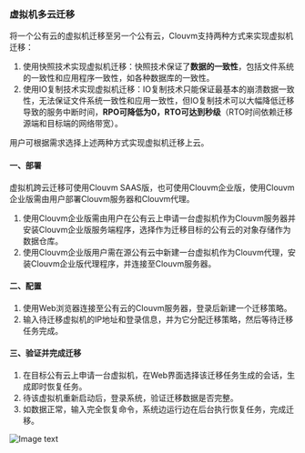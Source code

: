 ### 虚拟机多云迁移

将一个公有云的虚拟机迁移至另一个公有云，Clouvm支持两种方式来实现虚拟机迁移：

1. 使用快照技术实现虚拟机迁移：快照技术保证了**数据的一致性**，包括文件系统的一致性和应用程序一致性，如各种数据库的一致性。
2. 使用IO复制技术实现虚拟机迁移：IO复制技术只能保证最基本的崩溃数据一致性，无法保证文件系统一致性和应用一致性，但IO复制技术可以大幅降低迁移导致的服务中断时间，**RPO可降低为0，RTO可达到秒级**（RTO时间依赖迁移源端和目标端的网络带宽）。

用户可根据需求选择上述两种方式实现虚拟机迁移上云。

#### 一、部署

虚拟机跨云迁移可使用Clouvm SAAS版，也可使用Clouvm企业版，使用Clouvm企业版需由用户部署Clouvm服务器和Clouvm代理。

 1. 使用Clouvm企业版需由用户在公有云上申请一台虚拟机作为Clouvm服务器并安装Clouvm企业版服务端程序，选择作为迁移目标的公有云的对象存储作为数据仓库。
 2. 使用Clouvm企业版用户需在源公有云中新建一台虚拟机作为Clouvm代理，安装Clouvm企业版代理程序，并连接至Clouvm服务器。

#### 二、配置

 1. 使用Web浏览器连接至公有云的Clouvm服务器，登录后新建一个迁移策略。
 2. 输入待迁移虚拟机的IP地址和登录信息，并为它分配迁移策略，然后等待迁移任务完成。

#### 三、验证并完成迁移

 1. 在目标公有云上申请一台虚拟机，在Web界面选择该迁移任务生成的会话，生成即时恢复任务。
 2. 待该虚拟机重新启动后，登录系统，验证迁移数据是否完整。
 3. 如数据正常，输入完全恢复命令，系统边运行边在后台执行恢复任务，完成迁移。

![Image text](/cloud.jpg)
